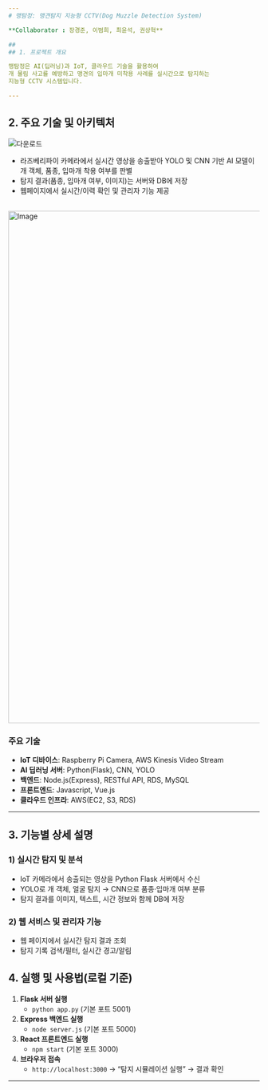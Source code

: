 ```yaml
---
# 맹탐정: 맹견탐지 지능형 CCTV(Dog Muzzle Detection System)

**Collaborator : 장경준, 이범희, 최윤석, 권상혁**

## 
## 1. 프로젝트 개요

맹탐정은 AI(딥러닝)과 IoT, 클라우드 기술을 활용하여  
개 물림 사고를 예방하고 맹견의 입마개 미착용 사례를 실시간으로 탐지하는 
지능형 CCTV 시스템입니다.

---
```


## 2. 주요 기술 및 아키텍처

![다운로드](https://user-images.githubusercontent.com/77565332/131991397-3aeeabd8-9320-44c8-9c8d-04ec2301927e.png)

- 라즈베리파이 카메라에서 실시간 영상을 송출받아 YOLO 및 CNN 기반 AI 모델이 개 객체, 품종, 입마개 착용 여부를 판별  
- 탐지 결과(품종, 입마개 여부, 이미지)는 서버와 DB에 저장  
- 웹페이지에서 실시간/이력 확인 및 관리자 기능 제공

<br>


<img width="1536" height="1024" alt="Image" src="https://github.com/user-attachments/assets/0aa82a48-f372-45c9-ba39-e5fc5a6955ed" />

### 주요 기술

- **IoT 디바이스**: Raspberry Pi Camera, AWS Kinesis Video Stream  
- **AI 딥러닝 서버**: Python(Flask), CNN, YOLO
- **백엔드**: Node.js(Express), RESTful API, RDS, MySQL
- **프론트엔드**: Javascript, Vue.js  
- **클라우드 인프라**: AWS(EC2, S3, RDS)

---

## 3. 기능별 상세 설명

### 1) 실시간 탐지 및 분석  
- IoT 카메라에서 송출되는 영상을 Python Flask 서버에서 수신  
- YOLO로 개 객체, 얼굴 탐지 → CNN으로 품종·입마개 여부 분류  
- 탐지 결과를 이미지, 텍스트, 시간 정보와 함께 DB에 저장

### 2) 웹 서비스 및 관리자 기능  
- 웹 페이지에서 실시간 탐지 결과 조회  
- 탐지 기록 검색/필터, 실시간 경고/알림



## 4. 실행 및 사용법(로컬 기준)

1. **Flask 서버 실행**  
   - `python app.py` (기본 포트 5001)
2. **Express 백엔드 실행**  
   - `node server.js` (기본 포트 5000)
3. **React 프론트엔드 실행**  
   - `npm start` (기본 포트 3000)
4. **브라우저 접속**  
   - `http://localhost:3000` → “탐지 시뮬레이션 실행” → 결과 확인

---
